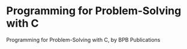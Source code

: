 # Programming for Problem-Solving with C
 Programming for Problem-Solving with C, by BPB Publications
